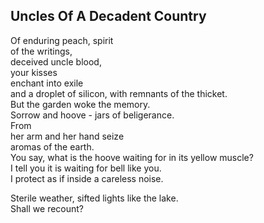 Uncles Of A Decadent Country
----------------------------
Of enduring peach, spirit  
of the writings,  
deceived uncle blood,  
your kisses  
enchant into exile  
and a droplet of silicon, with remnants of the thicket.  
But the garden woke the memory.  
Sorrow and hoove - jars of beligerance.  
From  
her arm and her hand seize  
aromas of the earth.  
You say, what is the hoove waiting for in its yellow muscle?  
I tell you it is waiting for bell like you.  
I protect as if inside a careless noise.  
  
Sterile weather, sifted lights like the lake.  
Shall we recount?  
